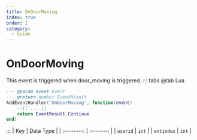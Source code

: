 ```yaml
---
title: OnDoorMoving
index: true
order: 2
category:
  - Guide
---
```


# OnDoorMoving
This event is triggered when door_moving is triggered.
::: tabs
@tab Lua
```lua
--- @param event Event
--- @return number EventResult
AddEventHandler("OnDoorMoving", function(event)
    --[[ ... ]]
    return EventResult.Continue
end)
```

:::
|     Key    | Data Type |
| :--------: | :-------: |
|  `userid`  |   `int`   |
| `entindex` |   `int`   |